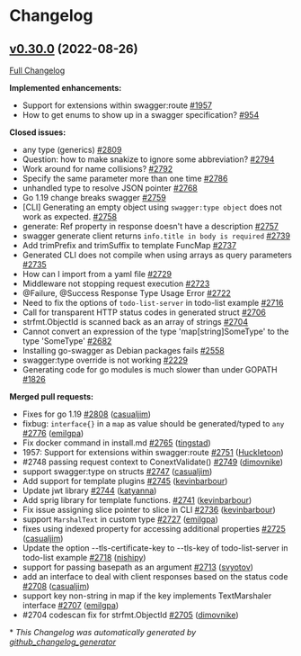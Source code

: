 # Changelog

## [v0.30.0](https://github.com/joomcode/joompro-go-swagger/tree/v0.30.0) (2022-08-26)

[Full Changelog](https://github.com/joomcode/joompro-go-swagger/compare/v0.29.0...v0.30.0)

**Implemented enhancements:**

- Support for extensions within swagger:route [\#1957](https://github.com/joomcode/joompro-go-swagger/issues/1957)
- How to get enums to show up in a swagger specification? [\#954](https://github.com/joomcode/joompro-go-swagger/issues/954)

**Closed issues:**

- any type \(generics\) [\#2809](https://github.com/joomcode/joompro-go-swagger/issues/2809)
- Question: how to make snakize to ignore some abbreviation? [\#2794](https://github.com/joomcode/joompro-go-swagger/issues/2794)
- Work around for name collisions? [\#2792](https://github.com/joomcode/joompro-go-swagger/issues/2792)
- Specify the same parameter more than one time [\#2786](https://github.com/joomcode/joompro-go-swagger/issues/2786)
- unhandled type to resolve JSON pointer [\#2768](https://github.com/joomcode/joompro-go-swagger/issues/2768)
- Go 1.19 change breaks swagger [\#2759](https://github.com/joomcode/joompro-go-swagger/issues/2759)
- \[CLI\] Generating an empty object using `swagger:type object` does not work as expected. [\#2758](https://github.com/joomcode/joompro-go-swagger/issues/2758)
- generate: Ref property in response doesn't have a description [\#2757](https://github.com/joomcode/joompro-go-swagger/issues/2757)
- swagger generate client returns `info.title in body is required` [\#2739](https://github.com/joomcode/joompro-go-swagger/issues/2739)
- Add trimPrefix and trimSuffix to template FuncMap [\#2737](https://github.com/joomcode/joompro-go-swagger/issues/2737)
- Generated CLI does not compile when using arrays as query parameters [\#2735](https://github.com/joomcode/joompro-go-swagger/issues/2735)
- How can I import from a yaml file [\#2729](https://github.com/joomcode/joompro-go-swagger/issues/2729)
- Middleware not stopping request execution [\#2723](https://github.com/joomcode/joompro-go-swagger/issues/2723)
- @Failure, @Success Response Type Usage Error [\#2722](https://github.com/joomcode/joompro-go-swagger/issues/2722)
- Need to fix the options of `todo-list-server` in todo-list example [\#2716](https://github.com/joomcode/joompro-go-swagger/issues/2716)
- Call for transparent HTTP status codes in generated struct [\#2706](https://github.com/joomcode/joompro-go-swagger/issues/2706)
- strfmt.ObjectId is scanned back as an array of strings [\#2704](https://github.com/joomcode/joompro-go-swagger/issues/2704)
- Cannot convert an expression of the type 'map\[string\]SomeType' to the type 'SomeType' [\#2682](https://github.com/joomcode/joompro-go-swagger/issues/2682)
- Installing go-swagger as Debian packages fails [\#2558](https://github.com/joomcode/joompro-go-swagger/issues/2558)
- swagger:type override is not working [\#2229](https://github.com/joomcode/joompro-go-swagger/issues/2229)
- Generating code for go modules is much slower than under GOPATH [\#1826](https://github.com/joomcode/joompro-go-swagger/issues/1826)

**Merged pull requests:**

- Fixes for go 1.19 [\#2808](https://github.com/joomcode/joompro-go-swagger/pull/2808) ([casualjim](https://github.com/casualjim))
- fixbug: `interface{}` in a `map` as value should be generated/typed to `any` [\#2776](https://github.com/joomcode/joompro-go-swagger/pull/2776) ([emilgpa](https://github.com/emilgpa))
- Fix docker command in install.md [\#2765](https://github.com/joomcode/joompro-go-swagger/pull/2765) ([tingstad](https://github.com/tingstad))
- 1957: Support for extensions within swagger:route [\#2751](https://github.com/joomcode/joompro-go-swagger/pull/2751) ([Huckletoon](https://github.com/Huckletoon))
- \#2748 passing request context to ConextValidate\(\) [\#2749](https://github.com/joomcode/joompro-go-swagger/pull/2749) ([dimovnike](https://github.com/dimovnike))
- support swagger:type on structs [\#2747](https://github.com/joomcode/joompro-go-swagger/pull/2747) ([casualjim](https://github.com/casualjim))
- Add support for template plugins [\#2745](https://github.com/joomcode/joompro-go-swagger/pull/2745) ([kevinbarbour](https://github.com/kevinbarbour))
- Update jwt library [\#2744](https://github.com/joomcode/joompro-go-swagger/pull/2744) ([katyanna](https://github.com/katyanna))
- Add sprig library for template functions. [\#2741](https://github.com/joomcode/joompro-go-swagger/pull/2741) ([kevinbarbour](https://github.com/kevinbarbour))
- Fix issue assigning slice pointer to slice in CLI [\#2736](https://github.com/joomcode/joompro-go-swagger/pull/2736) ([kevinbarbour](https://github.com/kevinbarbour))
- support `MarshalText` in custom type [\#2727](https://github.com/joomcode/joompro-go-swagger/pull/2727) ([emilgpa](https://github.com/emilgpa))
- fixes using indexed property for accessing additional properties [\#2725](https://github.com/joomcode/joompro-go-swagger/pull/2725) ([casualjim](https://github.com/casualjim))
- Update the option --tls-certificate-key to --tls-key of todo-list-server in todo-list example [\#2718](https://github.com/joomcode/joompro-go-swagger/pull/2718) ([nishipy](https://github.com/nishipy))
- support for passing basepath as an argument [\#2713](https://github.com/joomcode/joompro-go-swagger/pull/2713) ([svyotov](https://github.com/svyotov))
- add an interface to deal with client responses based on the status code [\#2708](https://github.com/joomcode/joompro-go-swagger/pull/2708) ([casualjim](https://github.com/casualjim))
- support key non-string in map if the key implements TextMarshaler interface [\#2707](https://github.com/joomcode/joompro-go-swagger/pull/2707) ([emilgpa](https://github.com/emilgpa))
- \#2704 codescan fix for strfmt.ObjectId [\#2705](https://github.com/joomcode/joompro-go-swagger/pull/2705) ([dimovnike](https://github.com/dimovnike))



\* *This Changelog was automatically generated by [github_changelog_generator](https://github.com/github-changelog-generator/github-changelog-generator)*
